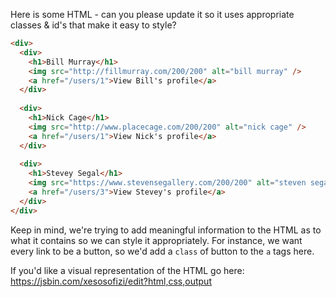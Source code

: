 Here is some HTML - can you please update it so it uses appropriate classes & id's that make it easy to style? 

```html
<div>
  <div>
    <h1>Bill Murray</h1>
    <img src="http://fillmurray.com/200/200" alt="bill murray" />
    <a href="/users/1">View Bill's profile</a>
  </div>
  
  <div>
    <h1>Nick Cage</h1>
    <img src="http://www.placecage.com/200/200" alt="nick cage" />
    <a href="/users/1">View Nick's profile</a>
  </div>
  
  <div>
    <h1>Stevey Segal</h1>
    <img src="https://www.stevensegallery.com/200/200" alt="steven segal" />
    <a href="/users/3">View Stevey's profile</a>
  </div>
</div>
``` 

Keep in mind, we're trying to add meaningful information to the HTML as to what it contains so we can style it appropriately. For instance, we want every link to be a button, so we'd add a `class` of button to the `a` tags here. 

If you'd like a visual representation of the HTML go here: https://jsbin.com/xesosofizi/edit?html,css,output
